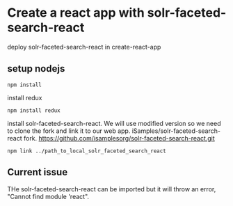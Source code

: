 # Create a react app with solr-faceted-search-react

deploy solr-faceted-search-react in create-react-app

## setup nodejs
```
npm install
```

install redux
```
npm install redux
```

install solr-faceted-search-react. We will use modified version so we need to clone the fork and link it to our web app.
iSamples/solr-faceted-search-react fork. https://github.com/isamplesorg/solr-faceted-search-react.git
```
npm link ../path_to_local_solr_faceted_search_react
```

## Current issue
THe solr-faceted-search-react can be imported but it will throw an error, "Cannot find module 'react".

